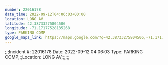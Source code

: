 ```yaml
---
number: 22016178
date_time: 2022-09-12T04:06:03+00:00
location: LONG AV
latitude: 42.38733275804506
longitude: -71.17177528135268
type: PARKING COMP
google_maps_link: https://maps.google.com/?q=42.38733275804506,-71.17177528135268
---
```


;;;Incident #: 22016178  Date: 2022-09-12 04:06:03   Type: PARKING COMP;;;Location: LONG AV;;;;;;

